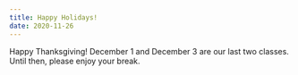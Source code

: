 ```yaml
---
title: Happy Holidays!
date: 2020-11-26
---
```


Happy Thanksgiving! December 1 and December 3 are our last two classes. Until then, please enjoy your break.


